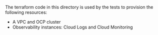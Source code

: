 The terraform code in this directory is used by the tests to provision the following resources:

- A VPC and OCP cluster
- Observability instances: Cloud Logs and Cloud Monitoring
